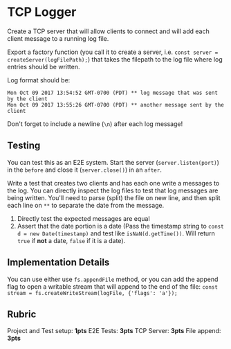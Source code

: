 TCP Logger
===

Create a TCP server that will allow clients to connect and will add each client message to a running log file.

Export a factory function (you call it to create a server, i.e. `const server = createServer(logFilePath);`) that takes the filepath to the log file where log entries should be written.

Log format should be:

```
Mon Oct 09 2017 13:54:52 GMT-0700 (PDT) ** log message that was sent by the client
Mon Oct 09 2017 13:55:26 GMT-0700 (PDT) ** another message sent by the client
```

Don't forget to include a newline (`\n`) after each log message!

## Testing

You can test this as an E2E system. Start the server (`server.listen(port)`) in the `before` and 
close it (`server.close()`) in an `after`.

Write a test that creates two clients and has each one write a messages to the log. You can directly inspect 
the log files to test that log messages are being written. You'll need to parse (split) the file on new line, and then 
split each line on ` ** ` to separate the date from the message.

1. Directly test the expected messages are equal
2. Assert that the date portion is a date (Pass the timestamp string to `const d = new Date(timestamp)` 
and test like `isNaN(d.getTime())`. Will return `true` if **not** a date, `false` if it is a date).

## Implementation Details

You can use either use `fs.appendFile` method, or you can add the append flag to open a writable stream 
that will append to the end of the file: `const stream = fs.createWriteStream(logFile, {'flags': 'a'});`

## Rubric

Project and Test setup: **1pts**
E2E Tests: **3pts**
TCP Server: **3pts**
File append: **3pts**
